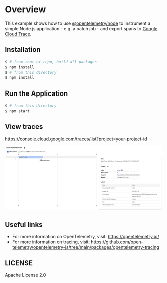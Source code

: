 # Overview

This example shows how to use [@opentelemetry/node](https://github.com/open-telemetry/opentelemetry-js/tree/main/packages/opentelemetry-node) to instrument a simple Node.js application - e.g. a batch job - and export spans to [Google Cloud Trace](https://cloud.google.com/trace/).

## Installation

```sh
$ # from root of repo, build all packages
$ npm install
$ # from this directory
$ npm install
```

## Run the Application

```sh
$ # from this directory
$ npm start
```

## View traces

https://console.cloud.google.com/traces/list?project=your-project-id

<img width="1584" alt="Trace_Waterfall_View" src="images/Trace_Waterfall_View.png?raw=true"/>


## Useful links
- For more information on OpenTelemetry, visit: <https://opentelemetry.io/>
- For more information on tracing, visit: <https://github.com/open-telemetry/opentelemetry-js/tree/main/packages/opentelemetry-tracing>

## LICENSE

Apache License 2.0
